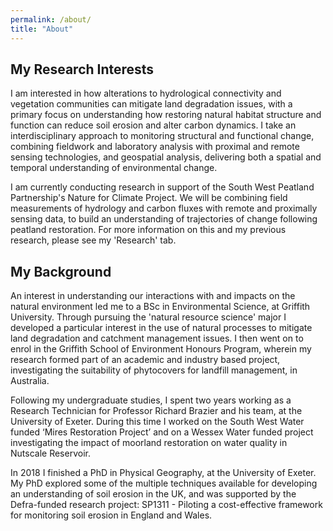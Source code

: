 ```yaml
---
permalink: /about/
title: "About"
---
```

## My Research Interests

I am interested in how alterations to hydrological connectivity and vegetation communities can mitigate land degradation issues, with a primary focus on understanding how restoring natural habitat structure and function can reduce soil erosion and alter carbon dynamics. I take an interdisciplinary approach to monitoring structural and functional change, combining fieldwork and laboratory analysis with proximal and remote sensing technologies, and geospatial analysis, delivering both a spatial and temporal understanding of environmental change.

I am currently conducting research in support of the South West Peatland Partnership's Nature for Climate Project. We will be combining field measurements of hydrology and carbon fluxes with remote and proximally sensing data, to build an understanding of trajectories of change following peatland restoration. For more information on this and my previous research, please see my 'Research' tab.

## My Background

An interest in understanding our interactions with and impacts on the natural environment led me to a BSc in Environmental Science, at Griffith University. Through pursuing the 'natural resource science' major I developed a particular interest in the use of natural processes to mitigate land degradation and catchment management issues. I then went on to enrol in the Griffith School of Environment Honours Program, wherein my research formed part of an academic and industry based project, investigating the suitability of phytocovers for landfill management, in Australia.

Following my undergraduate studies, I spent two years working as a Research Technician for Professor Richard Brazier and his team, at the University of Exeter. During this time I worked on the South West Water funded ‘Mires Restoration Project’ and on a Wessex Water funded project investigating the impact of moorland restoration on water quality in Nutscale Reservoir.

In 2018 I finished a PhD in Physical Geography, at the University of Exeter. My PhD explored some of the multiple techniques available for developing an understanding of soil erosion in the UK, and was supported by the Defra-funded research project: SP1311 - Piloting a cost-effective framework for monitoring soil erosion in England and Wales.
